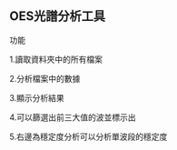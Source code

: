 OES光譜分析工具
--------------
功能

1.讀取資料夾中的所有檔案

2.分析檔案中的數據

3.顯示分析結果

4.可以篩選出前三大值的波並標示出

5.右邊為穩定度分析可以分析單波段的穩定度
